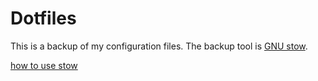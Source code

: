 # Dotfiles

This is a backup of my configuration files.
The backup tool is [GNU stow](https://www.gnu.org/software/stow).


[how to use stow](http://brandon.invergo.net/news/2012-05-26-using-gnu-stow-to-manage-your-dotfiles.html)

